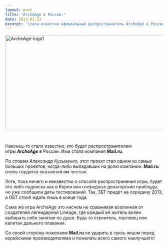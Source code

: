 ```yaml
---
layout: post
title: "ArcheAge в России."
date: 2013-01-23
excerpt: 'Стала известна официальный распространитель ArcheAge в России.  Стоит отметить, что этот гигант на своём сайте выставил обратный отсчёт до знаменательного события. По итогам переговоров локализатором стал ...'
---
```


<a href="http://gamersoul.ru/archeage-%d0%b2-%d1%80%d0%be%d1%81%d1%81%d0%b8%d0%b8/archeage-logo1/" rel="attachment wp-att-836"><img class="size-full wp-image-836 aligncenter" alt="ArcheAge-logo1" src="http://gamersoul.ru/wp-content/uploads/2013/01/ArcheAge-logo1.jpg" width="580" height="300" /></a>

&nbsp;

Наконец-то стало известно, кто будет распространителем игры <em><strong>ArcheAge</strong></em> в России. Ими стала компания <strong>Mail.ru</strong>.

По словам <em>Александр Кузьменко</em>, этот проект стал одним из самых больших проектов, когда-либо выпадавших на долю компании. <strong>Mail.ru</strong> очень гордится оказанной им честью.

Хоть, пока ничего и неизвестно о способе распространения игры, будет это либо подписка как в Кореи или очередные донаторские приблуды, но уже сообщили даты тестирований. Так, ЗБТ придёт на середину 2013, а ОБТ стоил ждать лишь в конце года.

Сама же игра ArcheAge это нисчем не сравнимая вселенная от создателей легендарной Lineage, где каждый её житель волен выбирать себе занятие по душе. Будь то строитель, торговец или капитан дальнего плавания.

Со своей стороны пожелаем <strong>Mail.ru</strong> не ударить в грязь лицом перед корейскими производителями и пожелать всего самого наилучшего!